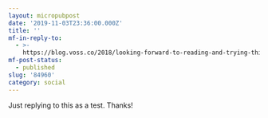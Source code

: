 ```yaml
---
layout: micropubpost
date: '2019-11-03T23:36:00.000Z'
title: ''
mf-in-reply-to:
  - >-
    https://blog.voss.co/2018/looking-forward-to-reading-and-trying-this#comments
mf-post-status:
  - published
slug: '84960'
category: social
---
```

Just replying to this as a test. Thanks! 
